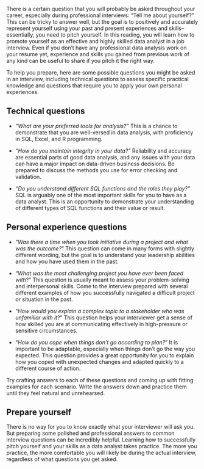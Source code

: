 There is a certain question that you will probably be asked throughout your career, especially during professional interviews: “Tell me about yourself?” This can be tricky to answer well, but the goal is to positively and accurately represent yourself using your past and present experiences and skills–essentially, you need to pitch yourself. In this reading, you will learn how to promote yourself as an effective and highly skilled data analyst in a job interview. Even if you don’t have any professional data analysis work on your resume yet, experience and skills you gained from previous work of any kind can be useful to share if you pitch it the right way. 

To help you prepare, here are some possible questions you might be asked in an interview, including technical questions to assess specific practical knowledge and questions that require you to apply your own personal experiences.

## Technical questions

-   _“What are your preferred tools for analysis?”_ This is a chance to demonstrate that you are well-versed in data analysis, with proficiency in SQL, Excel, and R programming.
    

-   _“How do you maintain integrity in your data?”_ Reliability and accuracy are essential parts of good data analysis, and any issues with your data can have a major impact on data-driven business decisions. Be prepared to discuss the methods you use for error checking and validation.
    

-   _“Do you understand different SQL functions and the roles they play?”_ SQL is arguably one of the most important skills for you to have as a data analyst. This is an opportunity to demonstrate your understanding of different types of SQL functions and their value or result.
    

## Personal experience questions

-   “_Was there a time when you took initiative during a project and what was the outcome?_” This question can come in many forms with slightly different wording, but the goal is to understand your leadership abilities and how you have used them in the past. 
    

-   “_What was the most challenging project you have ever been faced with_?” This question is usually meant to assess your problem-solving and interpersonal skills. Come to the interview prepared with several different examples of how you successfully navigated a difficult project or situation in the past. 
    

-   “_How would you explain a complex topic to a stakeholder who was unfamiliar with it_?” This question helps your interviewer get a sense of how skilled you are at communicating effectively in high-pressure or sensitive circumstances.
    

-   “_How do you cope when things don’t go according to plan?_” It is important to be adaptable, especially when things don’t go the way you expected. This question provides a great opportunity for you to explain how you coped with unexpected changes and adapted quickly to a different course of action.
    

Try crafting answers to each of these questions and coming up with fitting examples for each scenario. Write the answers down and practice them until they feel natural and unrehearsed.  

## Prepare yourself

There is no way for you to know exactly what your interviewer will ask you. But preparing some polished and professional answers to common interview questions can be incredibly helpful. Learning how to successfully pitch yourself and your skills as a data analyst takes practice. The more you practice, the more comfortable you will likely be during the actual interview, regardless of what questions you get asked.